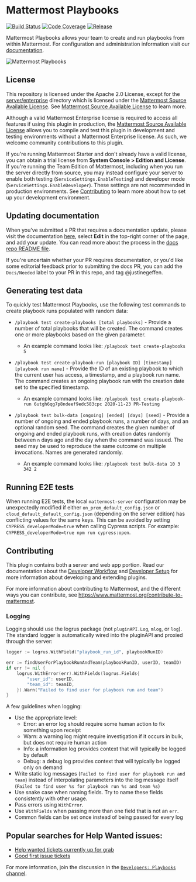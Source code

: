 # Mattermost Playbooks

[![Build Status](https://img.shields.io/circleci/project/github/mattermost/mattermost-plugin-playbooks/master.svg)](https://circleci.com/gh/mattermost/mattermost-plugin-playbooks)
[![Code Coverage](https://img.shields.io/codecov/c/github/mattermost/mattermost-plugin-playbooks/master.svg)](https://codecov.io/gh/mattermost/mattermost-plugin-playbooks)
[![Release](https://img.shields.io/github/v/release/mattermost/mattermost-plugin-playbooks)](https://github.com/mattermost/mattermost-plugin-playbooks/releases/latest)

Mattermost Playbooks allows your team to create and run playbooks from within Mattermost. For configuration and administration information visit our [documentation](https://docs.mattermost.com/administration/devops-command-center.html).

![Mattermost Playbooks](assets/incident_response.png)

## License

This repository is licensed under the Apache 2.0 License, except for the [server/enterprise](server/enterprise) directory which is licensed under the [Mattermost Source Available License](LICENSE.enterprise). See [Mattermost Source Available License](https://docs.mattermost.com/overview/faq.html#mattermost-source-available-license) to learn more.

Although a valid Mattermost Enterprise license is required to access all features if using this plugin in production, the [Mattermost Source Available License](LICENSE) allows you to compile and test this plugin in development and testing environments without a Mattermost Enterprise license. As such, we welcome community contributions to this plugin.

If you're running Mattermost Starter and don't already have a valid license, you can obtain a trial license from **System Console > Edition and License**. If you're running the Team Edition of Mattermost, including when you run the server directly from source, you may instead configure your server to enable both testing (`ServiceSettings.EnableTesting`) and developer mode (`ServiceSettings.EnableDeveloper`). These settings are not recommended in production environments. See [Contributing](#contributing) to learn more about how to set up your development environment.

## Updating documentation

When you've submitted a PR that requires a documentation update, please visit the documentation [here](https://docs.mattermost.com/administration/devops-command-center.html), select **Edit** in the top-right corner of the page, and add your update. You can read more about the process in the [docs repo README file](https://github.com/mattermost/docs).

If you're uncertain whether your PR requires documentation, or you'd like some editorial feedback prior to submitting the docs PR, you can add the `Docs/Needed` label to your PR in this repo, and tag @justinegeffen.

## Generating test data

To quickly test Mattermost Playbooks, use the following test commands to create playbook runs populated with random data:

- `/playbook test create-playbooks [total playbooks]` - Provide a number of total playbooks that will be created. The command creates one or more playbooks based on the given parameter.

  * An example command looks like: `/playbook test create-playbooks 5`

- `/playbook test create-playbook-run [playbook ID] [timestamp] [playbook run name]` - Provide the ID of an existing playbook to which the current user has access, a timestamp, and a playbook run name. The command creates an ongoing playbook run with the creation date set to the specified timestamp.

  * An example command looks like: `/playbook test create-playbook-run 6utgh6qg7p8ndeef9edc583cpc 2020-11-23 PR-Testing`

- `/playbook test bulk-data [ongoing] [ended] [days] [seed]` - Provide a number of ongoing and ended playbook runs, a number of days, and an optional random seed. The command creates the given number of ongoing and ended playbook runs, with creation dates randomly between `n` days ago and the day when the command was issued. The seed may be used to reproduce the same outcome on multiple invocations. Names are generated randomly.

  * An example command looks like: `/playbook test bulk-data 10 3 342 2`

## Running E2E tests

When running E2E tests, the local `mattermost-server` configuration may be unexpectedly modified if either `on_prem_default_config.json` or `cloud_default_default_config.json` (depending on the server edition) has conflicting values for the same keys. This can be avoided by setting `CYPRESS_developerMode=true` when calling Cypress scripts. For example: `CYPRESS_developerMode=true npm run cypress:open`.

## Contributing

This plugin contains both a server and web app portion. Read our documentation about the [Developer Workflow](https://developers.mattermost.com/extend/plugins/developer-workflow/) and [Developer Setup](https://developers.mattermost.com/extend/plugins/developer-setup/) for more information about developing and extending plugins.

For more information about contributing to Mattermost, and the different ways you can contribute, see https://www.mattermost.org/contribute-to-mattermost.

### Logging

Logging should use the logrus package (not `pluginAPI.Log`, `mlog`, or `log`). The standard logger is automatically wired into the pluginAPI and proxied through the server:

```go
logger := logrus.WithField("playbook_run_id", playbookRunID)

err := findUserForPlaybookRunAndTeam(playbookRunID, userID, teamID)
if err != nil {
    logrus.WithError(err).WithFields(logrus.Fields{
        "user_id": userID,
        "team_id": teamID,
    }).Warn("Failed to find user for playbook run and team")
}
```

A few guidelines when logging:
* Use the appropriate level:
  * Error: an error log should require some human action to fix something upon receipt
  * Warn: a warning log might require investigation if it occurs in bulk, but does not require human action
  * Info: a information log provides context that will typically be logged by default
  * Debug: a debug log provides context that will typically be logged only on demand
* Write static log messages (`Failed to find user for playbook run and team`) instead of interpolating parameters into the log message itself (`Failed to find user %s for playbook run %s and team %s`)
* Use snake case when naming fields. Try to name these fields consistently with other usage.
* Pass errors using `WithError`.
* Use `WithFields` when passing more than one field that is not an `err`.
* Common fields can be set once instead of being passed for every log

## Popular searches for Help Wanted issues:

* [Help wanted tickets currently up for grab](https://github.com/mattermost/mattermost-server/issues?q=is%3Aopen+is%3Aissue+label%3AArea%2FPlaybooks+label%3A%22Up+For+Grabs%22)
* [Good first issue tickets](https://github.com/mattermost/mattermost-server/issues?q=is%3Aopen+is%3Aissue+label%3AArea%2FPlaybooks+label%3A%22Good+First+Issue%22+label%3A%22Up+For+Grabs%22)

For more information, join the discussion in the [`Developers: Playbooks` channel](https://community.mattermost.com/core/channels/developers-playbooks).
